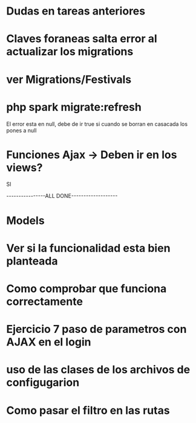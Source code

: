 # Dudas en tareas anteriores


# Claves foraneas salta error al actualizar los migrations
# ver Migrations/Festivals
# php spark migrate:refresh
El error esta en null, debe de ir true si cuando se borran en casacada los pones a null



# Funciones Ajax -> Deben ir en los views?
SI



----------------ALL DONE-------------------





# Models
# Ver si la funcionalidad esta bien planteada
# Como comprobar que funciona correctamente




# Ejercicio 7 paso de parametros con AJAX en el login
# uso de las clases de los archivos de configugarion

# Como pasar el filtro en las rutas